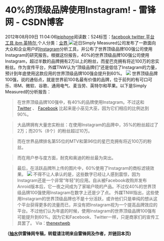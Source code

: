 
# 40%的顶级品牌使用Instagram! - 雷锋网 - CSDN博客


2012年08月09日 11:04:06[leiphone](https://me.csdn.net/leiphone)阅读数：524标签：[facebook																](https://so.csdn.net/so/search/s.do?q=facebook&t=blog)[twitter																](https://so.csdn.net/so/search/s.do?q=twitter&t=blog)[平台																](https://so.csdn.net/so/search/s.do?q=平台&t=blog)[工具																](https://so.csdn.net/so/search/s.do?q=工具&t=blog)[ibm																](https://so.csdn.net/so/search/s.do?q=ibm&t=blog)[英特尔																](https://so.csdn.net/so/search/s.do?q=英特尔&t=blog)[
							](https://so.csdn.net/so/search/s.do?q=ibm&t=blog)[
																					](https://so.csdn.net/so/search/s.do?q=工具&t=blog)个人分类：[业界																](https://blog.csdn.net/leiphone/article/category/873390)
[
																								](https://so.csdn.net/so/search/s.do?q=工具&t=blog)
[
				](https://so.csdn.net/so/search/s.do?q=平台&t=blog)
[
			](https://so.csdn.net/so/search/s.do?q=平台&t=blog)
[
		](https://so.csdn.net/so/search/s.do?q=twitter&t=blog)
[
	](https://so.csdn.net/so/search/s.do?q=facebook&t=blog)
![](http://www.leiphone.com/wp-content/uploads/2012/08/44444.jpg)近日Simply
 Measured公司发布了一款面向大众和企业用户的[Instagram](http://www.leiphone.com/tag/instagram)分析工具，并公布了世界顶级品牌100强公司使用Instagram的研究报告。根据这份报告，40%的世界顶级品牌100强公司使用Instagram，超过半数的品牌拥有2万以上的粉丝，而星巴克拥有将近100万的忠实粉丝。作为宣传平台，外媒TNW认为“顶级品牌们”还是低估了Instagram的力量，预计到年底使用这款应用的世界顶级品牌100强会提升到60%。
![](http://www.leiphone.com/wp-content/uploads/2012/08/7777.jpg)
世界顶级品牌100强，说的通俗点，就是世界前100名最有价值的品牌，位于前列的有可口可乐、IBM、微软、谷歌、通用电气、麦当劳、英特尔和苹果。以下是Simply Measured的分析报告：
> 在世界顶级品牌100强中，有40%的品牌使用Instagram。不过这和
> [Twitter](http://www.leiphone.com/tag/twitter)
> 、
> [Facebook](http://www.leiphone.com/tag/facebook)
> 比起来是小巫见大巫，因为它们相应的比例达到90%。

> 大品牌拥有大量忠实粉丝：在使用Instagram的品牌中，35%的粉丝超过了2万；而20%（8个）的粉丝超过10万。

> 而在世界品牌排名第55位的MTV和第96位的星巴克拥有将近100万的粉丝。

> 而在用户参与度方面，耐克和奥迪的粉丝最为突出。

> 最后，在活跃品牌所上传的图片中，60%使用了Instagram的商标滤镜效果。
![](http://www.leiphone.com/wp-content/uploads/2012/08/88888.jpg)
不得不让人承认的是，这些数字已经让人感到震惊，因为Instagram还是一个非常“年轻”的应用。自从被Facebook收购并发布Anroid版本后，它一夜之间成为了家喻户晓的产品。不过仅40%的世界顶级品牌100强使用Instagram在数字上还是少了点。
外媒TNW指出，这些使用Instagram的世界顶级品牌也不是十分活跃，或许他们只是单纯的想从这个平台获得更多的流量而已，并没有把Instagram视为一个提高品牌效应的平台。不过他们认为年底的时候，使用Instagram的世界顶级品牌100强有可能提升到60%。因为它和Facebook、Twitter一样，只是商家们的宣传工具罢了。
Via：[thenextweb](http://thenextweb.com/insider/2012/08/08/40-of-top-brands-use-instagram-love-image-filters/)

**（****[抽水](http://www.leiphone.com/author/ce6093)****供****雷锋网****专稿，转载请注明来自雷锋网及作者，并链回本页)**

